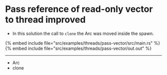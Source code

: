 # Pass reference of read-only vector to thread improved

* In this solution the call to `clone` the Arc was moved inside the spawn.

{% embed include file="src/examples/threads/pass-vector/src/main.rs" %}
{% embed include file="src/examples/threads/pass-vector/out.out" %}

---

* Arc
* clone


